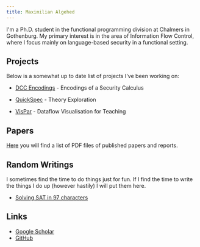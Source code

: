 ```yaml
---
title: Maximilian Algehed
---
```


I'm a Ph.D. student in the functional programming division at Chalmers in Gothenburg.
My primary interest is in the area of Information Flow Control, where I focus mainly
on language-based security in a functional setting.

## Projects
Below is a somewhat up to date list of projects I've been working on:

* [DCC Encodings](projectsHTML/DCC.html) - Encodings of a Security Calculus

* [QuickSpec](projectsHTML/QuickSpec.html) - Theory Exploration

* [VisPar](projectsHTML/VisPar.html) - Dataflow Visualisation for Teaching 

## Papers
[Here](papers.html) you will find a list of PDF files of published
papers and reports.

## Random Writings
I sometimes find the time to do things just for fun. If I find the time
to write the things I do up (however hastily) I will put them here.

* [Solving SAT in 97 characters](blogpostsHTML/SAT.html)

## Links
* [Google Scholar](https://scholar.google.se/citations?user=KGd-EW8AAAAJ&hl=en)
* [GitHub](https://github.com/MaximilianAlgehed)
